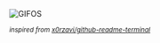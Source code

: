 <div align="justify">
<picture>
    <source media="(prefers-color-scheme: dark)" srcset="https://i.ibb.co/xsyvQdK/output-gif.gif">
    <source media="(prefers-color-scheme: light)" srcset="https://i.ibb.co/xsyvQdK/output-gif.gif">
    <img alt="GIFOS" src="https://i.ibb.co/xsyvQdK/output-gif.gif">
</picture>

<sub><i>inspired from [x0rzavi/github-readme-terminal](https://github.com/x0rzavi/github-readme-terminal)</i></sub>

</div>

<!-- Image deletion URL: https://ibb.co/g7G1Chb/30cccf71d29e54c7b68f64858d3897dc -->